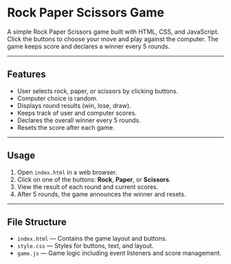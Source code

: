# Rock Paper Scissors Game

A simple Rock Paper Scissors game built with HTML, CSS, and JavaScript. Click the buttons to choose your move and play against the computer. The game keeps score and declares a winner every 5 rounds.

---

## Features

- User selects rock, paper, or scissors by clicking buttons.
- Computer choice is random.
- Displays round results (win, lose, draw).
- Keeps track of user and computer scores.
- Declares the overall winner every 5 rounds.
- Resets the score after each game.

---

## Usage

1. Open `index.html` in a web browser.
2. Click on one of the buttons: **Rock**, **Paper**, or **Scissors**.
3. View the result of each round and current scores.
4. After 5 rounds, the game announces the winner and resets.

---

## File Structure

- `index.html` — Contains the game layout and buttons.
- `style.css` — Styles for buttons, text, and layout.
- `game.js` — Game logic including event listeners and score management.
